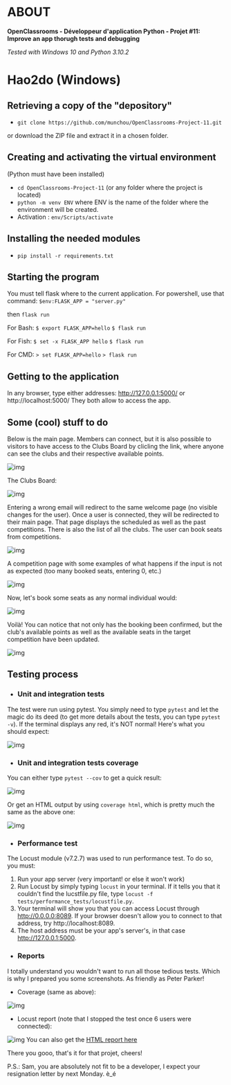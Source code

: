 # ABOUT

**OpenClassrooms - Développeur d'application Python - Projet #11: Improve an app thorugh tests and debugging**

_Tested with Windows 10 and Python 3.10.2_


# Hao2do (Windows)
## Retrieving a copy of the "depository"

- `git clone https://github.com/munchou/OpenClassrooms-Project-11.git`

or download the ZIP file and extract it in a chosen folder.


## Creating and activating the virtual environment
(Python must have been installed)
- `cd OpenClassrooms-Project-11` (or any folder where the project is located)
- `python -m venv ENV` where ENV is the name of the folder where the environment will be created.
- Activation : `env/Scripts/activate`
    

## Installing the needed modules

- `pip install -r requirements.txt`


## Starting the program
You must tell flask where to the current application. For powershell, use that command:
`$env:FLASK_APP = "server.py"`

then `flask run`

For Bash:
`$ export FLASK_APP=hello`
`$ flask run`

For Fish:
`$ set -x FLASK_APP hello`
`$ flask run`

For CMD:
`> set FLASK_APP=hello`
`> flask run`


## Getting to the application
In any browser, type either addresses:
http://127.0.0.1:5000/ or http://localhost:5000/
They both allow to access the app.


## Some (cool) stuff to do
Below is the main page. Members can connect, but it is also possible to visitors to have access to the Clubs Board by clicling the link, where anyone can see the clubs and their respective available points.

![img](_readme_img/01.png)

The Clubs Board:

![img](_readme_img/02.png)

Entering a wrong email will redirect to the same welcome page (no visible changes for the user).
Once a user is connected, they will be redirected to their main page. That page displays the scheduled as well as the past competitions. There is also the list of all the clubs. The user can book seats from competitions.

![img](_readme_img/03.png)

A competition page with some examples of what happens if the input is not as expected (too many booked seats, entering 0, etc.)

![img](_readme_img/04.png)

Now, let's book some seats as any normal individual would:

![img](_readme_img/05.png)

Voilà! You can notice that not only has the booking been confirmed, but the club's available points as well as the available seats in the target competition have been updated.

![img](_readme_img/06.png)


## Testing process
- ### Unit and integration tests
The test were run using pytest.
You simply need to type `pytest` and let the magic do its deed (to get more details about the tests, you can type `pytest -v`).
If the terminal displays any red, it's NOT normal!
Here's what you should expect:

![img](_readme_img/07.png)

- ### Unit and integration tests coverage
You can either type `pytest --cov` to get a quick result:

![img](tests/reports/pytest_cov.png)

Or get an HTML output by using `coverage html`, which is pretty much the same as the above one:

![img](tests/reports/coverage(v7.2.7).png)


- ### Performance test
The Locust module (v7.2.7) was used to run performance test.
To do so, you must:
1) Run your app server (very important! or else it won't work)
2) Run Locust by simply typing `locust` in your terminal. If it tells you that it couldn't find the lucstfile.py file, type `locust -f tests/performance_tests/locustfile.py`.
3) Your terminal will show you that you can access Locust through http://0.0.0.0:8089. If your browser doesn't allow you to connect to that address, try  http://localhost:8089.
4) The host address must be your app's server's, in that case http://127.0.0.1:5000.

- ### Reports
I totally understand you wouldn't want to run all those tedious tests. Which is why I prepared you some screenshots. As friendly as Peter Parker!

- Coverage (same as above):

![img](tests/reports/coverage(v7.2.7).png)

- Locust report (note that I stopped the test once 6 users were connected):

![img](tests/reports/locust_report_1688290965.png)
You can also get the [HTML report here](tests/reports/locust_report_1688290965.864094.html)

There you gooo, that's it for that projet, cheers!

P.S.: Sam, you are absolutely not fit to be a developer, I expect your resignation letter by next Monday. è_é